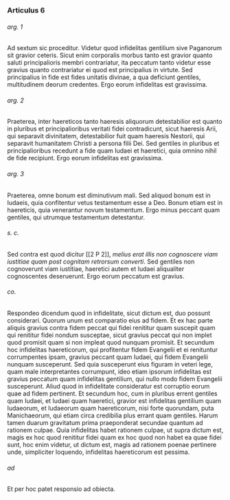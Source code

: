 ### Articulus 6

###### arg. 1
Ad sextum sic proceditur. Videtur quod infidelitas gentilium sive Paganorum sit gravior ceteris. Sicut enim corporalis morbus tanto est gravior quanto saluti principalioris membri contrariatur, ita peccatum tanto videtur esse gravius quanto contrariatur ei quod est principalius in virtute. Sed principalius in fide est fides unitatis divinae, a qua deficiunt gentiles, multitudinem deorum credentes. Ergo eorum infidelitas est gravissima.

###### arg. 2
Praeterea, inter haereticos tanto haeresis aliquorum detestabilior est quanto in pluribus et principalioribus veritati fidei contradicunt, sicut haeresis Arii, qui separavit divinitatem, detestabilior fuit quam haeresis Nestorii, qui separavit humanitatem Christi a persona filii Dei. Sed gentiles in pluribus et principalioribus recedunt a fide quam Iudaei et haeretici, quia omnino nihil de fide recipiunt. Ergo eorum infidelitas est gravissima.

###### arg. 3
Praeterea, omne bonum est diminutivum mali. Sed aliquod bonum est in Iudaeis, quia confitentur vetus testamentum esse a Deo. Bonum etiam est in haereticis, quia venerantur novum testamentum. Ergo minus peccant quam gentiles, qui utrumque testamentum detestantur.

###### s. c.
Sed contra est quod dicitur [[2 P 2]], *melius erat illis non cognoscere viam iustitiae quam post cognitam retrorsum converti*. Sed gentiles non cognoverunt viam iustitiae, haeretici autem et Iudaei aliqualiter cognoscentes deseruerunt. Ergo eorum peccatum est gravius.

###### co.
Respondeo dicendum quod in infidelitate, sicut dictum est, duo possunt considerari. Quorum unum est comparatio eius ad fidem. Et ex hac parte aliquis gravius contra fidem peccat qui fidei renititur quam suscepit quam qui renititur fidei nondum susceptae, sicut gravius peccat qui non implet quod promisit quam si non impleat quod nunquam promisit. Et secundum hoc infidelitas haereticorum, qui profitentur fidem Evangelii et ei renituntur corrumpentes ipsam, gravius peccant quam Iudaei, qui fidem Evangelii nunquam susceperunt. Sed quia susceperunt eius figuram in veteri lege, quam male interpretantes corrumpunt, ideo etiam ipsorum infidelitas est gravius peccatum quam infidelitas gentilium, qui nullo modo fidem Evangelii susceperunt. Aliud quod in infidelitate consideratur est corruptio eorum quae ad fidem pertinent. Et secundum hoc, cum in pluribus errent gentiles quam Iudaei, et Iudaei quam haeretici, gravior est infidelitas gentilium quam Iudaeorum, et Iudaeorum quam haereticorum, nisi forte quorundam, puta Manichaeorum, qui etiam circa credibilia plus errant quam gentiles. Harum tamen duarum gravitatum prima praeponderat secundae quantum ad rationem culpae. Quia infidelitas habet rationem culpae, ut supra dictum est, magis ex hoc quod renititur fidei quam ex hoc quod non habet ea quae fidei sunt, hoc enim videtur, ut dictum est, magis ad rationem poenae pertinere unde, simpliciter loquendo, infidelitas haereticorum est pessima.

###### ad 
Et per hoc patet responsio ad obiecta.

